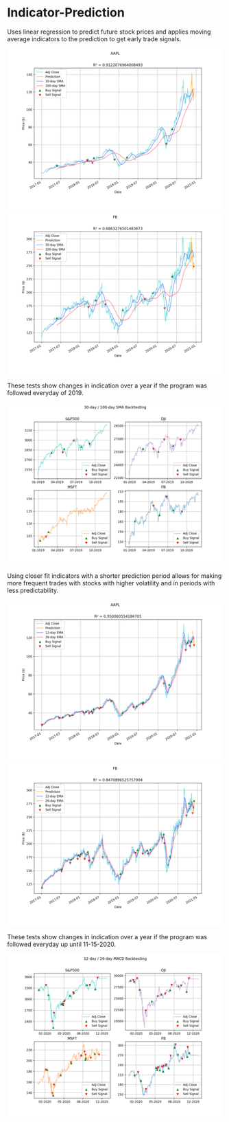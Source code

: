 # Indicator-Prediction
Uses linear regression to predict future stock prices and applies moving average indicators to the prediction to get early trade signals.

![Example](https://github.com/sagar1230/Indicator-Prediction/blob/main/examples/AAPL_SMA.png)
![Example](https://github.com/sagar1230/Indicator-Prediction/blob/main/examples/FB_SMA.png)

These tests show changes in indication over a year if the program was followed everyday of 2019.

![Example](https://github.com/sagar1230/Indicator-Prediction/blob/main/examples/SMA_Backtesting.png)

Using closer fit indicators with a shorter prediction period allows for making more frequent trades with stocks with higher volatility and in periods with less predictability.

![Example](https://github.com/sagar1230/Indicator-Prediction/blob/main/examples/AAPL_MACD.png)
![Example](https://github.com/sagar1230/Indicator-Prediction/blob/main/examples/FB_MACD.png)

These tests show changes in indication over a year if the program was followed everyday up until 11-15-2020.

![Example](https://github.com/sagar1230/Indicator-Prediction/blob/main/examples/MACD_Backtesting.png)

